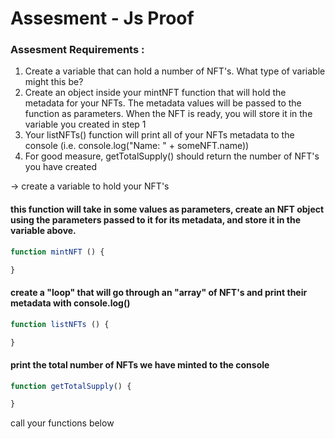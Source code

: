 
# Assesment - Js Proof

### Assesment Requirements :

1. Create a variable that can hold a number of NFT's. What type of variable might this be?
2. Create an object inside your mintNFT function that will hold the metadata for your NFTs. The metadata values will be passed to the function as parameters. When the NFT is ready, you will store it in the variable you created in step 1
3. Your listNFTs() function will print all of your NFTs metadata to the console (i.e. console.log("Name: " + someNFT.name))
4. For good measure, getTotalSupply() should return the number of NFT's you have created                                                                           

-> create a variable to hold your NFT's




#### this function will take in some values as parameters, create an NFT object using the parameters passed to it for its metadata, and store it in the variable above.

```javascript
function mintNFT () {

}
```

#### create a "loop" that will go through an "array" of NFT's and print their metadata with console.log()

```javascript
function listNFTs () {

}
```

#### print the total number of NFTs we have minted to the console

```javascript
function getTotalSupply() {

}

```

call your functions below 



